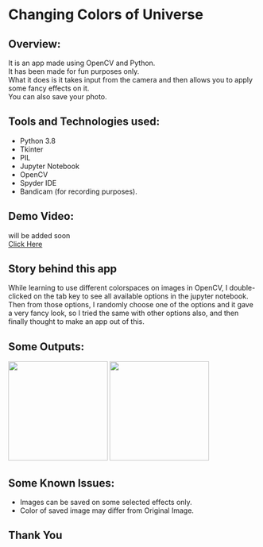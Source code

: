 # Changing Colors of Universe

## Overview: 
It is an app made using OpenCV and Python.
<br/>It has been made for fun purposes only.
<br/>What it does is it takes input from the camera and then allows you to apply some fancy effects on it.
<br/>You can also save your photo.

## Tools and Technologies used:
- Python 3.8
- Tkinter
- PIL
- Jupyter Notebook
- OpenCV
- Spyder IDE
- Bandicam (for recording purposes).

## Demo Video: 
will be added soon 
<br/>
[Click Here]()

## Story behind this app
While learning to use different colorspaces on images in OpenCV, I double-clicked on the tab key to see all available options in the jupyter notebook. Then from those options, I randomly choose one of the options and it gave a very fancy look, so I tried the same with other options also, and then finally thought to make an app out of this.

## Some Outputs:
<img src="https://user-images.githubusercontent.com/54676859/128913799-ea73e17d-cc3a-4829-b37e-47f9d485e46d.png" width=200/> <img src="https://user-images.githubusercontent.com/54676859/128913855-97597e99-0dd8-4dd3-82cd-0a1280d7f9a5.png" width=200/> 

## Some Known Issues: 
- Images can be saved on some selected effects only.
- Color of saved image may differ from Original Image. 

## Thank You
